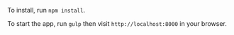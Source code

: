To install, run `npm install`.

To start the app, run `gulp` then visit `http://localhost:8000` in your browser.
